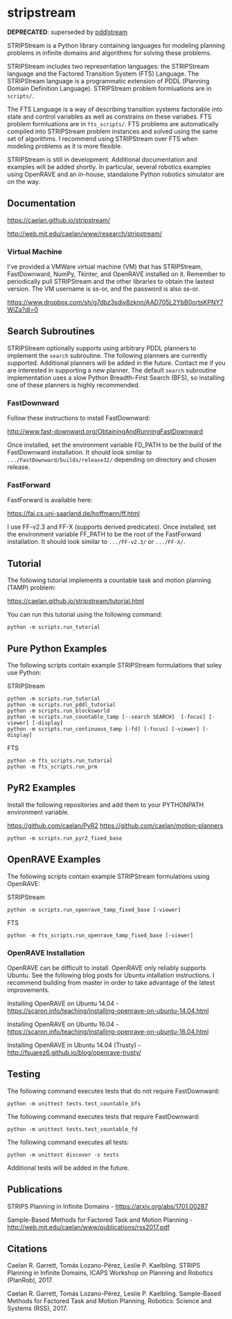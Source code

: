 # stripstream

**DEPRECATED**: superseded by [pddlstream](https://github.com/caelan/pddlstream)

STRIPStream is a Python library containing languages for modeling planning problems in infinite domains and algorithms for solving these problems. 

STRIPStream includes two representation languages: the STRIPStream language and the Factored Transition System (FTS) Language. The STRIPStream language is a programmatic extension of PDDL (Planning Domain Definition Language). STRIPStream problem formluations are in ```scripts/```. 

The FTS Language is a way of describing transition systems factorable into state and control variables as well as constrains on these variabes. FTS problem formluations are in ```fts_scripts/```. FTS problems are automatically compiled into STRIPStream problem instances and solved using the same set of algorithms. I recommend using STRIPStream over FTS when modeling problems as it is more flexible. 

STRIPStream is still in development. Additional documentation and examples will be added shortly. In particular, several robotics examples using OpenRAVE and an in-house, standalone Python robotics simulator are on the way.

## Documentation

https://caelan.github.io/stripstream/

http://web.mit.edu/caelan/www/research/stripstream/

### Virtual Machine

I've provided a VMWare virtual machine (VM) that has STRIPStream, FastDownward, NumPy, Tkinter, and OpenRAVE installed on it. Remember to periodically pull STRIPStream and the other libraries to obtain the lastest version. The VM username is ss-or, and the password is also ss-or. 

https://www.dropbox.com/sh/g7dbz3sdiv8zknn/AAD705L2YbB0ortsKPNY7WiZa?dl=0

## Search Subroutines

STRIPStream optionally supports using arbitrary PDDL planners to implement the ```search``` subroutine. The following planners are currently supported. Additional planners will be added in the future. Contact me if you are interested in supporting a new planner. The default ```search``` subroutine implementation uses a slow Python Breadth-First Search (BFS), so installing one of these planners is highly recommended.

### FastDownward

Follow these instructions to install FastDownward: 

http://www.fast-downward.org/ObtainingAndRunningFastDownward

Once installed, set the environment variable FD_PATH to be the build of the FastDownward installation.
It should look similar to ```.../FastDownward/builds/release32/``` depending on directory and chosen release.

### FastForward

FastForward is available here:

https://fai.cs.uni-saarland.de/hoffmann/ff.html

I use FF-v2.3 and FF-X (supports derived predicates). Once installed, set the environment variable FF_PATH to be the root of the FastForward installation.
It should look similar to ```.../FF-v2.3/``` or ```.../FF-X/```.

## Tutorial

The following tutorial implements a countable task and motion planning (TAMP) problem:

https://caelan.github.io/stripstream/tutorial.html

You can run this tutorial using the following command:

```python -m scripts.run_tutorial```

## Pure Python Examples

The following scripts contain example STRIPStream formulations that soley use Python:

STRIPStream
```
python -m scripts.run_tutorial
python -m scripts.run_pddl_tutorial
python -m scripts.run_blocksworld
python -m scripts.run_countable_tamp [--search SEARCH]  [-focus] [-viewer] [-display]
python -m scripts.run_continuous_tamp [-fd] [-focus] [-viewer] [-display]
```

FTS
```
python -m fts_scripts.run_tutorial
python -m fts_scripts.run_prm
```

## PyR2 Examples

Install the following repositories and add them to your PYTHONPATH environment variable.

https://github.com/caelan/PyR2
https://github.com/caelan/motion-planners

```
python -m scripts.run_pyr2_fixed_base
```

## OpenRAVE Examples

The following scripts contain example STRIPStream formulations using OpenRAVE:

STRIPStream
```
python -m scripts.run_openrave_tamp_fixed_base [-viewer]
```

FTS
```
python -m fts_scripts.run_openrave_tamp_fixed_base [-viewer]
```

### OpenRAVE Installation

OpenRAVE can be difficult to install. OpenRAVE only reliably supports Ubuntu. See the following blog posts for Ubuntu intallation instructions. I recommend building from master in order to take advantage of the latest improvements.

Installing OpenRAVE on Ubuntu 14.04 - https://scaron.info/teaching/installing-openrave-on-ubuntu-14.04.html

Installing OpenRAVE on Ubuntu 16.04 - https://scaron.info/teaching/installing-openrave-on-ubuntu-16.04.html

Installing OpenRAVE in Ubuntu 14.04 (Trusty) - http://fsuarez6.github.io/blog/openrave-trusty/

## Testing

The following command executes tests that do not require FastDownward:

```python -m unittest tests.test_countable_bfs```

The following command executes tests that require FastDownward:

```python -m unittest tests.test_countable_fd```

The following command executes all tests:

```python -m unittest discover -s tests```

Additional tests will be added in the future.

## Publications

STRIPS Planning in Infinite Domains - https://arxiv.org/abs/1701.00287

Sample-Based Methods for Factored Task and Motion Planning - http://web.mit.edu/caelan/www/publications/rss2017.pdf

## Citations

Caelan R. Garrett, Tomás Lozano-Pérez, Leslie P. Kaelbling. STRIPS Planning in Infinite Domains, ICAPS Workshop on Planning and Robotics (PlanRob), 2017.

Caelan R. Garrett, Tomás Lozano-Pérez, Leslie P. Kaelbling. Sample-Based Methods for Factored Task and Motion Planning, Robotics: Science and Systems (RSS), 2017.

